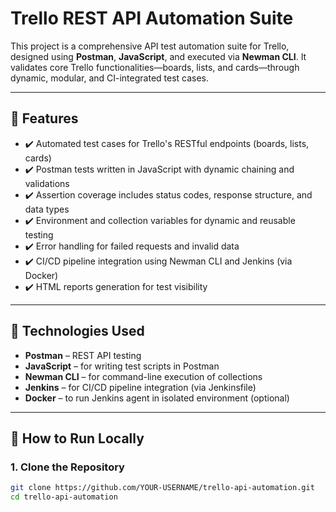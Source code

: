 # Trello REST API Automation Suite

This project is a comprehensive API test automation suite for Trello, designed using **Postman**, **JavaScript**, and executed via **Newman CLI**. It validates core Trello functionalities—boards, lists, and cards—through dynamic, modular, and CI-integrated test cases.

---

## 📌 Features

- ✔️ Automated test cases for Trello's RESTful endpoints (boards, lists, cards)
- ✔️ Postman tests written in JavaScript with dynamic chaining and validations
- ✔️ Assertion coverage includes status codes, response structure, and data types
- ✔️ Environment and collection variables for dynamic and reusable testing
- ✔️ Error handling for failed requests and invalid data
- ✔️ CI/CD pipeline integration using Newman CLI and Jenkins (via Docker)
- ✔️ HTML reports generation for test visibility

---

## 🧪 Technologies Used

- **Postman** – REST API testing
- **JavaScript** – for writing test scripts in Postman
- **Newman CLI** – for command-line execution of collections
- **Jenkins** – for CI/CD pipeline integration (via Jenkinsfile)
- **Docker** – to run Jenkins agent in isolated environment (optional)

---

## 🚀 How to Run Locally

### 1. Clone the Repository
```bash
git clone https://github.com/YOUR-USERNAME/trello-api-automation.git
cd trello-api-automation
